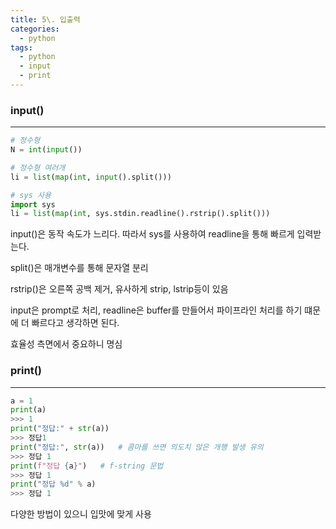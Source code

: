 ```yaml
---
title: 5\. 입출력
categories: 
  - python
tags: 
  - python
  - input
  - print
---
```


### input()

---

```python
# 정수형
N = int(input())

# 정수형 여러개
li = list(map(int, input().split()))

# sys 사용
import sys
li = list(map(int, sys.stdin.readline().rstrip().split()))
```

input()은 동작 속도가 느리다. 따라서 sys를 사용하여 readline을 통해 빠르게 입력받는다.

split()은 매개변수를 통해 문자열 분리

rstrip()은 오른쪽 공백 제거, 유사하게 strip, lstrip등이 있음

input은 prompt로 처리, readline은 buffer를 만들어서 파이프라인 처리를 하기 떄문에 더 빠르다고 생각하면 된다.

효율성 측면에서 중요하니 명심

### print()

---

```python
a = 1
print(a)
>>> 1
print("정답:" + str(a))
>>> 정답1
print("정답:", str(a))   # 콤마를 쓰면 의도치 않은 개행 발생 유의
>>> 정답 1
print(f"정답 {a}")   # f-string 문법
>>> 정답 1
print("정답 %d" % a)
>>> 정답 1
```

다양한 방법이 있으니 입맛에 맞게 사용